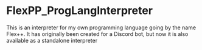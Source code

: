 # FlexPP_ProgLangInterpreter
This is an interpreter for my own programming language going by the name Flex++. It has originally been created for a Discord bot, but now it is also available as a standalone interpreter
